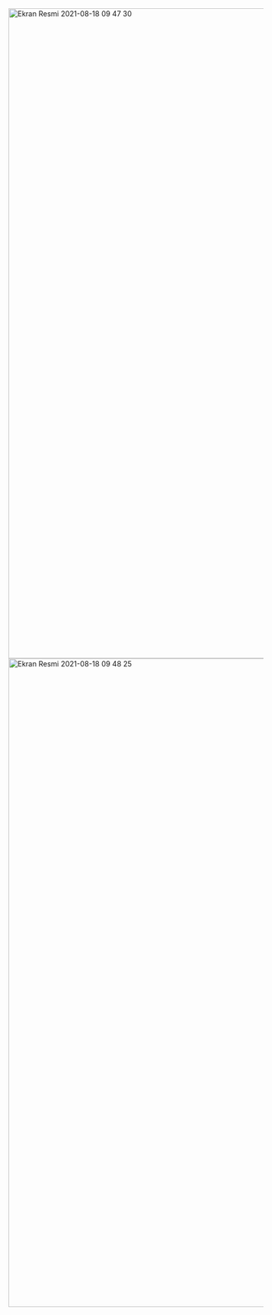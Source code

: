 <img width="1283" alt="Ekran Resmi 2021-08-18 09 47 30" src="https://user-images.githubusercontent.com/49533487/129851384-8ab6aa7a-cdeb-4359-b910-b48f859be764.png">
<img width="1280" alt="Ekran Resmi 2021-08-18 09 48 25" src="https://user-images.githubusercontent.com/49533487/129851316-167c0bcd-4efa-499a-99ba-d484477a1e70.png">


